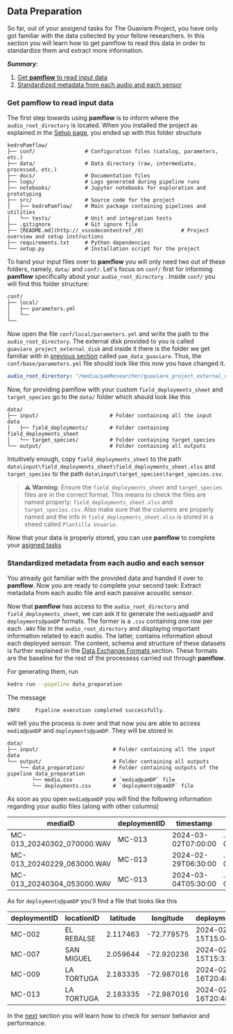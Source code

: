 ## Data Preparation
So far, out of your assigend tasks for The Guaviare Project, you have only got familiar with the data collected by your fellow researchers. 
In this section you will learn how to get pamflow to read this data in order to standardize them and extract more information.


***Summary***: 
1. [Get **pamflow** to read input data](#get-pamflow-to-read-input-data)
2. [Standardized metadata from each audio and each sensor](#standardized-metadata-from-each-audio-and-each-sensor)


### Get **pamflow** to read input data

The first step towards using **pamflow** is to inform where the `audio_root_directory` is located. When you installed the project as explained in the [Setup page](./setup.md),  you ended up with this folder structure


``` 
kedroPamflow/
├── conf/                # Configuration files (catalog, parameters, etc.)
├── data/                # Data directory (raw, intermediate, processed, etc.)
├── docs/                # Documentation files
├── logs/                # Logs generated during pipeline runs
├── notebooks/           # Jupyter notebooks for exploration and prototyping
├── src/                 # Source code for the project
│   ├── kedroPamflow/    # Main package containing pipelines and utilities
│   └── tests/           # Unit and integration tests
├── .gitignore           # Git ignore file
├── [README.md](http://_vscodecontentref_/0)            # Project overview and setup instructions
├── requirements.txt     # Python dependencies
└── setup.py             # Installation script for the project
```


To hand your input files over  to **pamflow** you will only need two out of these folders, namely, `data/` and `conf/`. Let's focus on `conf/` first for informing **pamflow** specifically about your `audio_root_directory` . Inside `conf/` you will find this folder structure:

``` 
conf/
├── local/               
│   ├── parameters.yml
│   └──   
└── 
```
Now open the file `conf/local/parameters.yml` and write the path to the `audio_root_directory`. The external disk provided to you is called `guaviare_project_external_disk` and inside it there is the folder we get familiar with in [previous section](./input_data.md)  called `pam_data_guaviare`. Thus, the `conf/base/parameters.yml` file should look like this now you have changed it.

```yaml
audio_root_directory: "/media/pamResearcher/guaviare_project_external_disk/pam_data_guaviare"

```

Now, for providing pamflow with your custom `field_deployments_sheet` and `target_species` go to the `data/` folder which should look like this

``` 
data/
├── input/                       # Folder containing all the input data
│   ├── field_deployments/       # Folder containing field_deployments_sheet 
│   └── target_species/          # Folder containing target_species
└── output/                      # Folder containing all outputs
```

Intuitively enough, copy `field_deployments_sheet` to the path `data\input\field_deployments_sheet\field_deployments_sheet.xlsx` and `target_species` to the path `data\input\target_species\target_species.csv`.

> **⚠️ Warning:** Ensure the `field_deployments_sheet` and `target_species` files are in the correct format.
> This means to check the files are named properly: `field_deployments_sheet.xlsx` and `target_species.csv`.
> Also make sure that the columns are properly named and the info in  `field_deployments_sheet.xlsx` is stored in a sheed called `Plantilla Usuario`.

Now that your data is properly stored, you can use **pamflow** to complete your [asigned tasks](./tutorial.md)


### Standardized metadata from each audio and each sensor

You already got familiar with the provided data and handed it over to **pamflow**. Now you are ready to complete your second task: Extract metadata from each audio file and each passive acoustic sensor.

Now that **pamflow** has access to the `audio_root_directory` and `field_deployments_sheet`, we can ask it to generate the `media@pamDP` and `deployments@pamDP` formats. The former is a `.csv` containing one row per each  `.WAV` file in the `audio_root_directory` and displaying important information related to each audio. The latter, contains information about each deployed sensor. The content, schema and structure of these datasets is further explained in the [Data Exchange Formats ](../data_exchange_format.md#Observations)  section. These formats are the baseline for the rest of the processess carried out through **pamflow**.



 For generating them,  run 

```bash
kedro run --pipeline data_preparation
```

The message

``` 
INFO     Pipeline execution completed successfully.  
```

will tell you the process is over and that now you are able to access `media@pamDP` and `deployments@pamDP`. They will be stored in 

``` 
data/
├── input/                        # Folder containing all the input data
└── output/                       # Folder containing all outputs
    └── data_preparation/         # Folder containing outputs of the pipeline data_preparation
        └── media.csv             # `media@pamDP` file
        └── deployments.csv       # `deployments@pamDP` file
```
 As soon as you open `media@pamDP` you will find the following information regarding your audio files (along with other columns)

| mediaID                     | deploymentID | timestamp           | filePath                                | sampleRate | ... | bitDepth | fileLength |
|-----------------------------|--------------|---------------------|-----------------------------------------|------------|-----|----------|------------|
| MC-013_20240302_070000.WAV  | MC-013       | 2024-03-02T07:00:00 | .../MC-013/MC-013_20240302_070000.WAV   | 48000      | ... | 16       | 60.0       |
| MC-013_20240229_063000.WAV  | MC-013       | 2024-02-29T06:30:00 | .../MC-013/MC-013_20240229_063000.WAV   | 48000      | ... | 16       | 60.0       |
| MC-013_20240304_053000.WAV  | MC-013       | 2024-03-04T05:30:00 | .../MC-013/MC-013_20240304_053000.WAV   | 48000      | ... | 16       | 60.0       |

As for `deployments@pamDP` you'll find a file that looks like this 

| deploymentID | locationID   | latitude  | longitude   | deploymentStart      | deploymentEnd        | ... | recorderModel       | habitat       |
|--------------|--------------|-----------|-------------|----------------------|----------------------|-----|---------------------|---------------|
| MC-002       | EL REBALSE   | 2.117463  | -72.779575  | 2024-02-15T15:04:45  | 2024-03-06T15:04:45  | ... | AudioMoth v 1.2.0   | Pastos limpios|
| MC-007       | SAN MIGUEL   | 2.059644  | -72.920236  | 2024-02-15T15:32:00  | 2024-03-06T15:32:00  | ... | AudioMoth v 1.2.0   | Pastos limpios|
| MC-009       | LA TORTUGA   | 2.183335  | -72.987016  | 2024-02-16T20:48:06  | 2024-03-07T20:48:06  | ... | AudioMoth v 1.2.0   | Pastos limpios|
| MC-013       | LA TORTUGA   | 2.183335  | -72.987016  | 2024-02-16T20:48:06  | 2024-03-07T20:48:06  | ... | AudioMoth v 1.2.0   | Pastos limpios|


 In the [next](./quality_control.md) section  you will learn how to check for sensor behavior and performance.